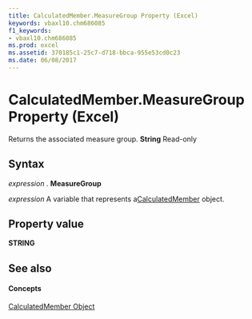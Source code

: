 ```yaml
---
title: CalculatedMember.MeasureGroup Property (Excel)
keywords: vbaxl10.chm686085
f1_keywords:
- vbaxl10.chm686085
ms.prod: excel
ms.assetid: 370185c1-25c7-d718-bbca-955e53cd0c23
ms.date: 06/08/2017
---
```



# CalculatedMember.MeasureGroup Property (Excel)

Returns the associated measure group.  **String** Read-only


## Syntax

 _expression_ . **MeasureGroup**

 _expression_ A variable that represents a[CalculatedMember](Excel.CalculatedMember.md) object.


## Property value

 **STRING**


## See also


#### Concepts


[CalculatedMember Object](Excel.CalculatedMember.md)

